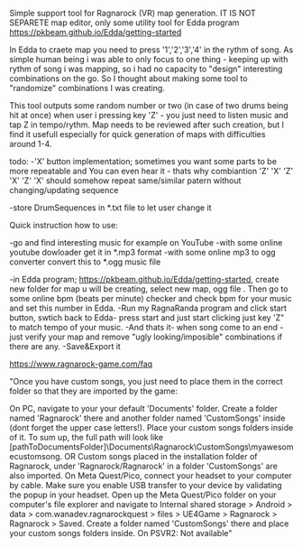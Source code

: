 Simple support tool for Ragnarock (VR) map generation. IT IS NOT SEPARETE map editor, only some utility tool for Edda program https://pkbeam.github.io/Edda/getting-started

In Edda to craete map you need to press '1','2','3','4' in the rythm of song. As simple human being i was able to only focus to one thing - keeping up with rythm of song i was mapping, so i had no capacity to "design" interesting combinations on the go. So I thought about
making some tool to "randomize" combinations I was creating.

This tool outputs some random number or two (in case of two drums being hit at once) when user i pressing key 'Z' - you just need to listen music and tap Z in tempo/rythm.
Map needs to be reviewed after such creation, but I find it usefull especially for quick generation of maps with difficulties around 1-4.


todo:
-'X' button implementation; sometimes you want some parts to be more repeatable and You can even hear it - thats why combiantion 'Z' 'X' 'Z' 'X' 'Z' 'X' should somehow repeat same/similar patern without changing/updating sequence

-store DrumSequences in *.txt file to let user change it


Quick instruction how to use:

-go and find interesting music for example on YouTube
-with some online youtube dowloader get it in *.mp3 format
-with some online mp3 to ogg converter convert this to *.ogg music file

-in Edda program; https://pkbeam.github.io/Edda/getting-started, create new folder for map u will be creating, select new map, ogg file . Then go to some online bpm (beats per minute) checker and check bpm for your music and set this number in Edda.
-Run my RagnaRanda program and click start button, swtich back to Edda- press start and just start clicking just key 'Z" to match tempo of your music.
-And thats it- when song come to an end - just verify your map and remove "ugly looking/imposible" combinations if there are any.
-Save&Export it

https://www.ragnarock-game.com/faq

"Once you have custom songs, you just need to place them in the correct folder so that they are imported by the game:

On PC, navigate to your your default 'Documents' folder. Create a folder named 'Ragnarock' there and another folder named 'CustomSongs' inside (dont forget the upper case letters!). Place your custom songs folders inside of it. To sum up, the full path will look like [pathToDocumentsFolder]\Documents\Ragnarock\CustomSongs\myawesomecustomsong. OR Custom songs placed in the installation folder of Ragnarock, under 'Ragnarock/Ragnarock' in a folder 'CustomSongs' are also imported.
On Meta Quest/Pico, connect your headset to your computer by cable. Make sure you enable USB transfer to your device by validating the popup in your headset. Open up the Meta Quest/Pico folder on your computer's file explorer and navigate to Internal shared storage > Android > data > com.wanadev.ragnarockquest > files > UE4Game > Ragnarock > Ragnarock > Saved. Create a folder named 'CustomSongs' there and place your custom songs folders inside.
On PSVR2: Not available"
